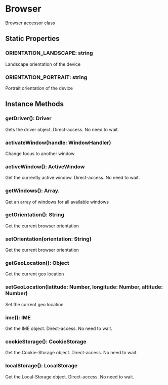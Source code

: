 # Browser

Browser accessor class

## Static Properties

### ORIENTATION_LANDSCAPE: string

Landscape orientation of the device

### ORIENTATION_PORTRAIT: string

Portrait orientation of the device

## Instance Methods

### getDriver(): Driver

Gets the driver object.
Direct-access. No need to wait.

### activateWindow(handle: WindowHandler)

Change focus to another window

### activeWindow(): ActiveWindow

Get the currently active window.
Direct-access. No need to wait.

### getWindows(): Array.<WindowHandler>

Get an array of windows for all available windows

### getOrientation(): String

Get the current browser orientation

### setOrientation(orientation: String)

Get the current browser orientation

### getGeoLocation(): Object

Get the current geo location

### setGeoLocation(latitude: Number, longitude: Number, altitude: Number)

Set the current geo location

### ime(): IME

Get the IME object.
Direct-access. No need to wait.

### cookieStorage(): CookieStorage

Get the Cookie-Storage object.
Direct-access. No need to wait.

### localStorage(): LocalStorage

Get the Local-Storage object.
Direct-access. No need to wait.
